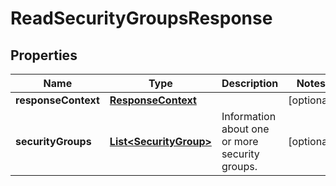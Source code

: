 

# ReadSecurityGroupsResponse


## Properties

| Name | Type | Description | Notes |
|------------ | ------------- | ------------- | -------------|
|**responseContext** | [**ResponseContext**](ResponseContext.md) |  |  [optional] |
|**securityGroups** | [**List&lt;SecurityGroup&gt;**](SecurityGroup.md) | Information about one or more security groups. |  [optional] |



